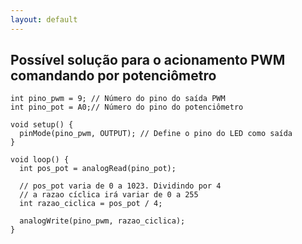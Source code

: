 ```yaml
---
layout: default
---
```


Possível solução para o acionamento PWM comandando por potenciômetro
--------------------------------------------------------------------

```
int pino_pwm = 9; // Número do pino do saída PWM
int pino_pot = A0;// Número do pino do potenciômetro

void setup() {
  pinMode(pino_pwm, OUTPUT); // Define o pino do LED como saída
}

void loop() {
  int pos_pot = analogRead(pino_pot);

  // pos_pot varia de 0 a 1023. Dividindo por 4
  // a razao cíclica irá variar de 0 a 255
  int razao_ciclica = pos_pot / 4;

  analogWrite(pino_pwm, razao_ciclica);
}
```